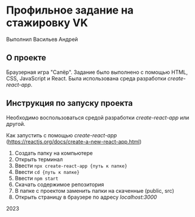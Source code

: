 # Профильное задание на стажировку VK
Выполнил Васильев Андрей

## О проекте
Браузерная игра "Сапёр". Задание было выполнено с помощью HTML, CSS, JavaScript и React. Была использована среда разработки *create-react-app*.

## Инструкция по запуску проекта
Необходимо воспользоваться средой разработки *create-react-app* или другой.

Как запустить с помощью *create-react-app* (https://reactjs.org/docs/create-a-new-react-app.html)
1. Создать папку на компьютере
2. Открыть терминал
3. Ввести `npx create-react-app {путь к папке}`
4. Ввести `cd {путь к папке}`
5. Ввести `npm start`
6. Скачать содержимое репозитория
7. В папке с проектом заменить папки на скаченные (public, src)
8. Открыть страницу в браузере по адресу *localhost:3000*

2023
